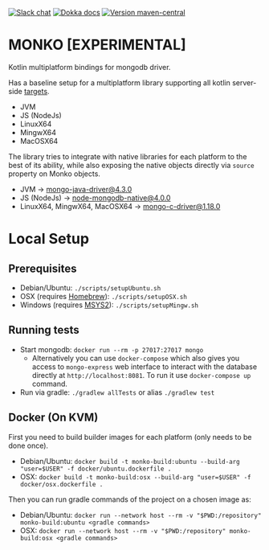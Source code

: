 [![Slack chat](https://img.shields.io/badge/chat-kotlinlang-purple?logo=slack&style=flat-square)](https://kotlinlang.slack.com/team/UL1A5BA2X)
[![Dokka docs](https://img.shields.io/badge/docs-dokka-orange?style=flat-square)](http://mpetuska.github.io/monko)
[![Version maven-central](https://img.shields.io/maven-central/v/dev.petuska/monko?logo=apache-maven&style=flat-square)](https://mvnrepository.com/artifact/dev.petuska/monko/latest)

# MONKO [EXPERIMENTAL]

Kotlin multiplatform bindings for mongodb driver.

Has a baseline setup for a multiplatform library supporting all kotlin
server-side [targets](https://kotlinlang.org/docs/mpp-supported-platforms.html).

* JVM
* JS (NodeJs)
* LinuxX64
* MingwX64
* MacOSX64

The library tries to integrate with native libraries for each platform to the best of its ability, while also exposing
the native objects directly via `source` property on Monko objects.

* JVM -> [mongo-java-driver@4.3.0](https://github.com/mongodb/mongo-java-driver/tree/r4.3.0)
* JS (NodeJs) -> [node-mongodb-native@4.0.0](https://github.com/mongodb/node-mongodb-native/tree/v4.0.0)
* LinuxX64, MingwX64, MacOSX64 -> [mongo-c-driver@1.18.0](https://github.com/mongodb/mongo-c-driver/tree/1.18.0)

# Local Setup

## Prerequisites

* Debian/Ubuntu: `./scripts/setupUbuntu.sh`
* OSX (requires [Homebrew](https://brew.sh/)): `./scripts/setupOSX.sh`
* Windows (requires [MSYS2](https://www.msys2.org/)): `./scripts/setupMingw.sh`

## Running tests

* Start mongodb: `docker run --rm -p 27017:27017 mongo`
  * Alternatively you can use `docker-compose` which also gives you access to `mongo-express` web interface to interact
    with the database directly at `http://localhost:8081`. To run it use `docker-compose up` command.
* Run via gradle: `./gradlew allTests` or alias `./gradlew test`

## Docker (On KVM)

First you need to build builder images for each platform (only needs to be done once).

* Debian/Ubuntu: `docker build -t monko-build:ubuntu --build-arg "user=$USER" -f docker/ubuntu.dockerfile .`
* OSX: `docker build -t monko-build:osx --build-arg "user=$USER" -f docker/osx.dockerfile .`

Then you can run gradle commands of the project on a chosen image as:

* Debian/Ubuntu: `docker run --network host --rm -v "$PWD:/repository" monko-build:ubuntu <gradle commands>`
* OSX: `docker run --network host --rm -v "$PWD:/repository" monko-build:osx <gradle commands>`
